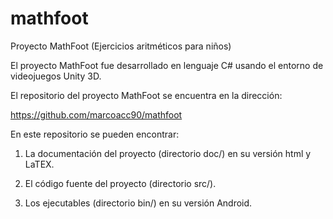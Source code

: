 # mathfoot
Proyecto MathFoot (Ejercicios aritméticos para niños)

El proyecto MathFoot fue desarrollado en lenguaje C# usando el entorno de videojuegos Unity 3D.

El repositorio del proyecto MathFoot se encuentra en la dirección:

https://github.com/marcoacc90/mathfoot

En este repositorio se pueden encontrar:

  1) La documentación del proyecto (directorio doc/) en su versión html y LaTEX.

  2) El código fuente del proyecto (directorio src/). 

  3) Los ejecutables (directorio bin/) en su versión Android.